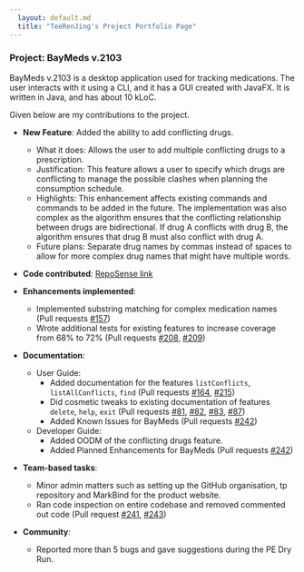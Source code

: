 ```yaml
---
  layout: default.md
  title: "TeeRenJing's Project Portfolio Page"
---
```


### Project: BayMeds v.2103

BayMeds v.2103 is a desktop application used for tracking medications. The user interacts with it using a CLI, and it has a GUI created with JavaFX. It is written in Java, and has about 10 kLoC.

Given below are my contributions to the project.

* **New Feature**: Added the ability to add conflicting drugs.
  * What it does: Allows the user to add multiple conflicting drugs to a prescription.
  * Justification: This feature allows a user to specify which drugs are conflicting to manage the possible clashes when planning the consumption schedule.
  * Highlights: This enhancement affects existing commands and commands to be added in the future.
    The implementation was also complex as the algorithm ensures that the conflicting relationship between drugs are bidirectional.
    If drug A conflicts with drug B, the algorithm ensures that drug B must also conflict with drug A.  
  * Future plans: Separate drug names by commas instead of spaces to allow for more complex drug names that might have multiple words. 
  

* **Code contributed**: [RepoSense link](https://nus-cs2103-ay2324s1.github.io/tp-dashboard/?search=teerenjing&breakdown=true)

* **Enhancements implemented**:
  * Implemented substring matching for complex medication names (Pull requests [\#157](https://github.com/AY2324S1-CS2103T-T15-2/tp/pull/157))
  * Wrote additional tests for existing features to increase coverage from 68% to 72% (Pull requests [\#208](https://github.com/AY2324S1-CS2103T-T15-2/tp/pull/208), [\#209](https://github.com/AY2324S1-CS2103T-T15-2/tp/pull/209))

* **Documentation**:
  * User Guide:
    * Added documentation for the features `listConflicts`, `listAllConflicts`, `find` (Pull requests [\#164](https://github.com/AY2324S1-CS2103T-T15-2/tp/pull/164), [\#215](https://github.com/AY2324S1-CS2103T-T15-2/tp/pull/215))
    * Did cosmetic tweaks to existing documentation of features `delete`, `help`, `exit` (Pull requests [\#81](https://github.com/AY2324S1-CS2103T-T15-2/tp/pull/81), [\#82](https://github.com/AY2324S1-CS2103T-T15-2/tp/pull/82), [\#83](https://github.com/AY2324S1-CS2103T-T15-2/tp/pull/83), [\#87](https://github.com/AY2324S1-CS2103T-T15-2/tp/pull/87))
    * Added Known Issues for BayMeds (Pull requests [\#242](https://github.com/AY2324S1-CS2103T-T15-2/tp/pull/242))
  * Developer Guide:
    * Added OODM of the conflicting drugs feature.
    * Added Planned Enhancements for BayMeds (Pull requests [\#242](https://github.com/AY2324S1-CS2103T-T15-2/tp/pull/242))

* **Team-based tasks**:
  * Minor admin matters such as setting up the GitHub organisation, tp repository and MarkBind for the product website.
  * Ran code inspection on entire codebase and removed commented out code (Pull request [\#241](https://github.com/AY2324S1-CS2103T-T15-2/tp/pull/241), [\#243](https://github.com/AY2324S1-CS2103T-T15-2/tp/pull/243))

* **Community**:
  * Reported more than 5 bugs and gave suggestions during the PE Dry Run.
